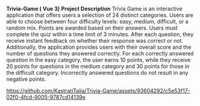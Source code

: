 **Trivia-Game ( Vue 3)**
**Project Description**
Trivia Game is an interactive application that offers users a selection of 24 distinct categories.
Users are able to choose between four difficulty levels: easy, medium, difficult, or a random mix. Points
are awarded based on their answers.
Users must complete the quiz within a time limit of 3 minutes. After each question, they receive instant
feedback on whether their response was correct or not.
Additionally, the application provides users with their overall score and the number of questions they
answered correctly.
For each correctly answered question in the easy category, the user earns 10 points, while they receive
20 points for questions in the medium category and 30 points for those in the difficult category.
Incorrectly answered questions do not result in any negative points.

https://github.com/KastratiTalia/Trivia-Game/assets/93604292/c5e53f17-02f0-4fcd-9005-9787cd14139e
